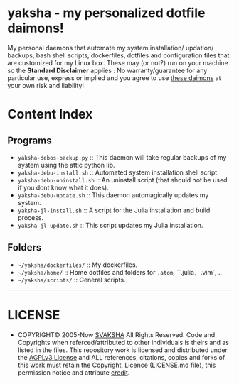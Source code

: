 # yaksha - my personalized dotfile daimons!

My personal daemons that automate my system installation/ updation/ backups, bash shell scripts, dockerfiles, dotfiles and configuration files that are customized for my Linux box. These may (or not?) run on your machine so the **Standard Disclaimer** applies : No warranty/guarantee for any particular use, express or implied and you agree to use [these daimons](http://svaksha.github.io/yaksha) at your own risk and liability!

# Content Index

## Programs
+ `yaksha-debos-backup.py` :: This daemon will take regular backups of my system using the attic python lib.
+ `yaksha-debu-install.sh` :: Automated system installation shell script.
+ `yaksha-debu-uninstall.sh` :: An uninstall script (that should not be used if you dont know what it does).
+ `yaksha-debu-update.sh` :: This daemon automagically updates my system.
+ `yaksha-jl-install.sh` :: A script for the Julia installation and build process.
+ `yaksha-jl-update.sh` :: This script updates my Julia installation.

## Folders
+ `~/yaksha/dockerfiles/` :: My dockerfiles.
+ `~/yaksha/home/` :: Home dotfiles and folders for `.atom`, ``.julia`, `.vim`, ..
+ `~/yaksha/scripts/` :: General scripts.

----

# LICENSE

+ COPYRIGHT© 2005-Now [SVAKSHA](http://svaksha.com/pages/Bio) All Rights Reserved. Code and Copyrights when referced/attributed to other individuals is theirs and as listed in the files. This repository work is licensed and distributed under the [AGPLv3 License](http://www.gnu.org/licenses/agpl-3.0.html) and ALL references, citations, copies and forks of this work must retain the Copyright, Licence (LICENSE.md file), this permission notice and attribute [credit](https://en.wikipedia.org/wiki/Creative_Commons_license#Attribution).
